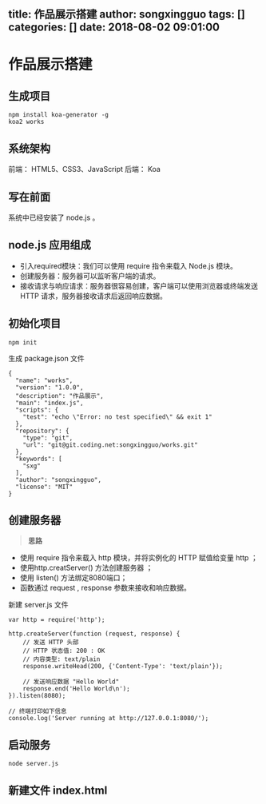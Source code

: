 title: 作品展示搭建
author: songxingguo
tags: []
categories: []
date: 2018-08-02 09:01:00
---
# 作品展示搭建

## 生成项目

```
npm install koa-generator -g
koa2 works
```

## 系统架构

前端： HTML5、CSS3、JavaScript
后端： Koa

<!-- more -->

## 写在前面

系统中已经安装了 node.js 。

## node.js 应用组成

- 引入required模块：我们可以使用 require 指令来载入 Node.js 模块。
- 创建服务器：服务器可以监听客户端的请求。
- 接收请求与响应请求：服务器很容易创建，客户端可以使用浏览器或终端发送 HTTP 请求，服务器接收请求后返回响应数据。

## 初始化项目

```
npm init
```
生成 package.json 文件

```
{
  "name": "works",
  "version": "1.0.0",
  "description": "作品展示",
  "main": "index.js",
  "scripts": {
    "test": "echo \"Error: no test specified\" && exit 1"
  },
  "repository": {
    "type": "git",
    "url": "git@git.coding.net:songxingguo/works.git"
  },
  "keywords": [
    "sxg"
  ],
  "author": "songxingguo",
  "license": "MIT"
}
```

## 创建服务器

> **思路**
- 使用 require 指令来载入 http 模块，并将实例化的 HTTP 赋值给变量 http ；
- 使用http.creatServer() 方法创建服务器 ；
- 使用 listen() 方法绑定8080端口；
- 函数通过 request , response 参数来接收和响应数据。

新建 server.js 文件

```
var http = require('http');

http.createServer(function (request, response) {
    // 发送 HTTP 头部 
    // HTTP 状态值: 200 : OK
    // 内容类型: text/plain
    response.writeHead(200, {'Content-Type': 'text/plain'});

    // 发送响应数据 "Hello World"
    response.end('Hello World\n');
}).listen(8080);

// 终端打印如下信息
console.log('Server running at http://127.0.0.1:8080/');
```
## 启动服务

```
node server.js
```

## 新建文件 index.html
